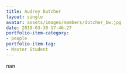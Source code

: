 ```yaml
---
title: Audrey Dutcher
layout: single
avatar: assets/images/members/dutcher_bw.jpg
date: 2019-03-30 17:46:27
portfolio-item-category:
- people
portfolio-item-tag:
- Master Student
---
```

nan